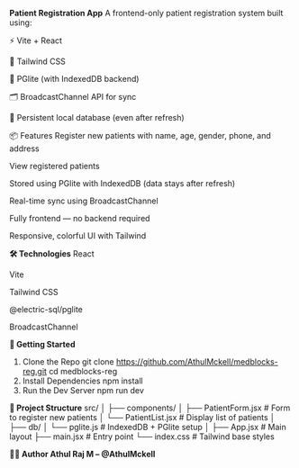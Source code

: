 **Patient Registration App**
A frontend-only patient registration system built using:

⚡️ Vite + React

🎨 Tailwind CSS

🧠 PGlite (with IndexedDB backend)

🗂️ BroadcastChannel API for sync

💾 Persistent local database (even after refresh)

📦 Features
Register new patients with name, age, gender, phone, and address

View registered patients

Stored using PGlite with IndexedDB (data stays after refresh)

Real-time sync using BroadcastChannel

Fully frontend — no backend required

Responsive, colorful UI with Tailwind

**🛠️ Technologies**
React

Vite

Tailwind CSS

@electric-sql/pglite

BroadcastChannel

**🚀 Getting Started**
1. Clone the Repo
git clone https://github.com/AthulMckell/medblocks-reg.git
cd medblocks-reg
2. Install Dependencies
npm install
3. Run the Dev Server
npm run dev

**🔧 Project Structure**
src/
│
├── components/
│   ├── PatientForm.jsx       # Form to register new patients
│   └── PatientList.jsx       # Display list of patients
│
├── db/
│   └── pglite.js             # IndexedDB + PGlite setup
│
├── App.jsx                   # Main layout
├── main.jsx                  # Entry point
└── index.css                 # Tailwind base styles


**👨‍⚕️ Author
Athul Raj M – @AthulMckell**
